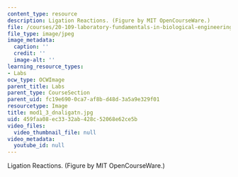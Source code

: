 ```yaml
---
content_type: resource
description: Ligation Reactions. (Figure by MIT OpenCourseWare.)
file: /courses/20-109-laboratory-fundamentals-in-biological-engineering-fall-2007/459faa08ec3332ab428c52068e62ce5b_mod1_3_dnaligatn.jpg
file_type: image/jpeg
image_metadata:
  caption: ''
  credit: ''
  image-alt: ''
learning_resource_types:
- Labs
ocw_type: OCWImage
parent_title: Labs
parent_type: CourseSection
parent_uid: fc19e690-0ca7-af8b-d48d-3a5a9e329f01
resourcetype: Image
title: mod1_3_dnaligatn.jpg
uid: 459faa08-ec33-32ab-428c-52068e62ce5b
video_files:
  video_thumbnail_file: null
video_metadata:
  youtube_id: null
---
```

Ligation Reactions. (Figure by MIT OpenCourseWare.)

